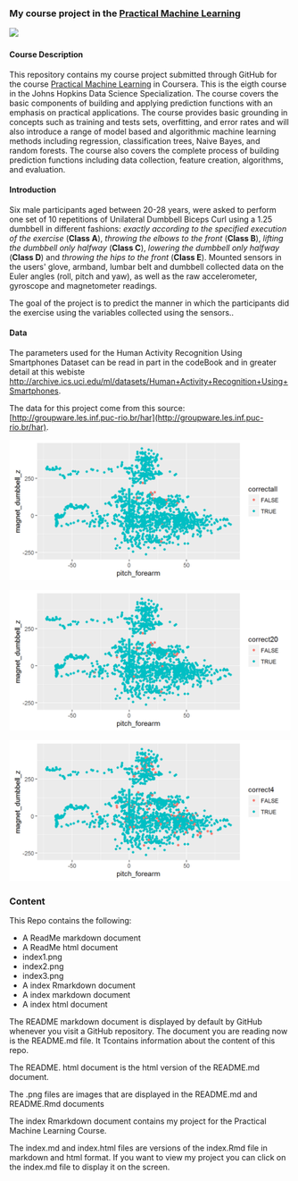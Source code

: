 ### My course project in the [Practical Machine Learning]("https://www.coursera.org/course/predmachlearn")

[<img src="https://coursera-course-photos.s3.amazonaws.com/a1/e7472069b611e3ae92c39913bb30e0/PredictionMachineLearning.jpg">](https://d3njjcbhbojbot.cloudfront.net/api/utilities/v1/imageproxy/)

#### Course Description

This repository contains my course project submitted through GitHub for the course [Practical Machine Learning]("https://www.coursera.org/course/predmachlearn") in Coursera. This is the eigth course in the Johns Hopkins Data Science Specialization. The course covers the basic components of building and applying prediction functions with an emphasis on practical applications. The course provides basic grounding in concepts such as training and tests sets, overfitting, and error rates and will also introduce a range of model based and algorithmic machine learning methods including regression, classification trees, Naive Bayes, and random forests. The course also covers the complete process of building prediction functions including data collection, feature creation, algorithms, and evaluation.
 
#### Introduction

Six male participants aged between 20-28 years, were asked to perform one set of 10 repetitions of Unilateral Dumbbell Biceps Curl using a 1.25 dumbbell in different fashions: *exactly according to the specified execution of the exercise* (**Class A**), *throwing the elbows to the front* (**Class B**), *lifting the dumbbell only halfway* (**Class C**), *lowering the dumbbell only halfway* (**Class D**) and *throwing the hips to the front* (**Class E**).  Mounted sensors in the users' glove, armband, lumbar belt and dumbbell collected data  on the Euler angles (roll, pitch and yaw), as well as the raw accelerometer, gyroscope and magnetometer readings. 

The goal of the project is to predict the manner in which the participants did the exercise using the variables collected using the sensors..

#### Data

The parameters used for the Human Activity Recognition Using Smartphones Dataset can be read in part in the codeBook and in greater detail at this webiste http://archive.ics.uci.edu/ml/datasets/Human+Activity+Recognition+Using+Smartphones.

The data for this project come from this source: [http://groupware.les.inf.puc-rio.br/har](http://groupware.les.inf.puc-rio.br/har).

![Misclassified points using all variables on the test set](index1.png)

![Misclassified points using 20 variables on the test set](index2.png)

![Misclassified points using 4 variables on the test set](index3.png)


### Content 

This Repo contains the following:

- A ReadMe markdown document
- A ReadMe html document
- index1.png
- index2.png
- index3.png
- A index Rmarkdown document
- A index markdown document
- A index html document


The README markdown document is displayed by default by GitHub whenever you visit a GitHub repository. The document you are reading now is the README.md file. It Tcontains information about the content of this repo.

The README. html document is the html version of the README.md document.

The .png files are images that are displayed in the README.md and README.Rmd documents

The index Rmarkdown document contains my project for the Practical Machine Learning Course. 

The index.md and index.html files are versions of the index.Rmd file in markdown and html format. If you want to view my project you can click on the index.md file to display it on the screen. 


